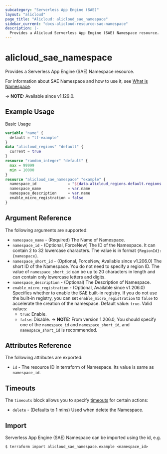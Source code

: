 ```yaml
---
subcategory: "Serverless App Engine (SAE)"
layout: "alicloud"
page_title: "Alicloud: alicloud_sae_namespace"
sidebar_current: "docs-alicloud-resource-sae-namespace"
description: |-
  Provides a Alicloud Serverless App Engine (SAE) Namespace resource.
---
```


# alicloud_sae_namespace

Provides a Serverless App Engine (SAE) Namespace resource.

For information about SAE Namespace and how to use it, see [What is Namespace](https://www.alibabacloud.com/help/en/sae/latest/createnamespace).

-> **NOTE:** Available since v1.129.0.

## Example Usage

Basic Usage

```terraform
variable "name" {
  default = "tf-example"
}
data "alicloud_regions" "default" {
  current = true
}
resource "random_integer" "default" {
  max = 99999
  min = 10000
}
resource "alicloud_sae_namespace" "example" {
  namespace_id              = "${data.alicloud_regions.default.regions.0.id}:example${random_integer.default.result}"
  namespace_name            = var.name
  namespace_description     = var.name
  enable_micro_registration = false
}
```

## Argument Reference

The following arguments are supported:

* `namespace_name` - (Required) The Name of Namespace.
* `namespace_id` - (Optional, ForceNew) The ID of the Namespace. It can contain 2 to 32 lowercase characters. The value is in format `{RegionId}:{namespace}`.
* `namespace_short_id` - (Optional, ForceNew, Available since v1.206.0) The short ID of the Namespace. You do not need to specify a region ID. The value of `namespace_short_id` can be up to 20 characters in length and can contain only lowercase letters and digits.
* `namespace_description` - (Optional) The Description of Namespace.
* `enable_micro_registration` - (Optional, Available since v1.206.0) Specifies whether to enable the SAE built-in registry. If you do not use the built-in registry, you can set `enable_micro_registration` to `false` to accelerate the creation of the namespace. Default value: `true`. Valid values:
  - `true`: Enable.
  - `false`: Disable.
-> **NOTE:** From version 1.206.0, You should specify one of the `namespace_id` and `namespace_short_id`, and `namespace_short_id` is recommended.

## Attributes Reference

The following attributes are exported:

* `id` - The resource ID in terraform of Namespace. Its value is same as `namespace_id`.

## Timeouts

The `timeouts` block allows you to specify [timeouts](https://www.terraform.io/docs/configuration-0-11/resources.html#timeouts) for certain actions:

* `delete` - (Defaults to 1 mins) Used when delete the Namespace.

## Import

Serverless App Engine (SAE) Namespace can be imported using the id, e.g.

```shell
$ terraform import alicloud_sae_namespace.example <namespace_id>
```
